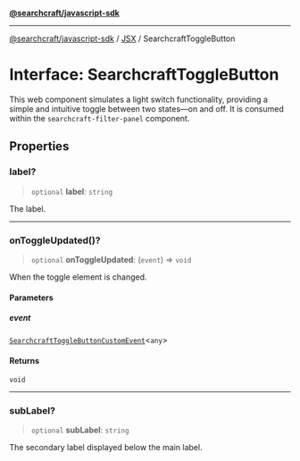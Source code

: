 [**@searchcraft/javascript-sdk**](https://docs.searchcraft.io/reference/sdk/js-vanilla/README.md)

***

[@searchcraft/javascript-sdk](https://docs.searchcraft.io/reference/sdk/js-vanilla/globals.md) / [JSX](https://docs.searchcraft.io/reference/sdk/js-vanilla/namespaces/JSX/README.md) / SearchcraftToggleButton

# Interface: SearchcraftToggleButton

This web component simulates a light switch functionality, providing a simple and intuitive toggle between two states—on and off.
It is consumed within the `searchcraft-filter-panel` component.

## Properties

### label?

> `optional` **label**: `string`

The label.

***

### onToggleUpdated()?

> `optional` **onToggleUpdated**: (`event`) => `void`

When the toggle element is changed.

#### Parameters

##### event

[`SearchcraftToggleButtonCustomEvent`](https://docs.searchcraft.io/reference/sdk/js-vanilla/interfaces/SearchcraftToggleButtonCustomEvent.md)\<`any`\>

#### Returns

`void`

***

### subLabel?

> `optional` **subLabel**: `string`

The secondary label displayed below the main label.
